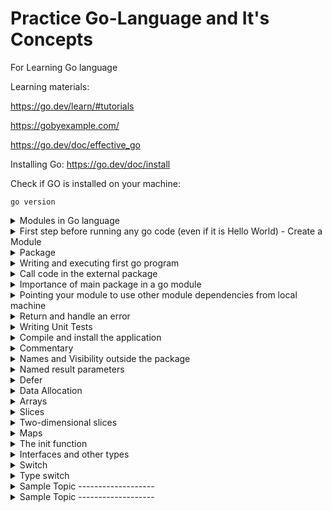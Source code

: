 # Practice Go-Language and It's Concepts
For Learning Go language

Learning materials:

https://go.dev/learn/#tutorials

https://gobyexample.com/

https://go.dev/doc/effective_go


Installing Go:
https://go.dev/doc/install

Check if GO is installed on your machine:
```
go version
```
<details>
<summary>Modules in Go language</summary>
Go code is grouped into packages, and packages are grouped into modules. Your module specifies dependencies needed to run your code, including the Go version and the set of other modules it requires.
In a module, you collect one or more related packages for a discrete and useful set of functions. For example, you might create a module with packages that have functions for doing financial analysis so that others writing financial applications can use your work. For more about developing modules, see [Developing and publishing modules.](https://go.dev/doc/modules/developing)https://go.dev/doc/modules/developing)
</details>



<details>
<summary>First step before running any go code (even if it is Hello World) - Create a Module</summary>
1. Target code must belong to a module.
  To create a module you need to run the mod init command
  
  example:
    
  ```
  go mod init module_path
  ```
  _**module_path:**_

  If you publish a module, this must be a path from which your module can be downloaded by Go tools. That would be your code's repository.

  * The go mod init command creates a go.mod file to track your code's dependencies.
</details>

<details>
<summary>Package</summary>
A package is a way to group functions, and it's made up of all the files in the same directory. for example: fmt is a package, which contains functions for formatting text, including printing to the console. This package is one of the standard library packages you got when you installed Go.

Example:

```
package main // declaration of a package

import "fmt" // Importing an external package

func main() {
    fmt.Println("Hello, World!")
}
```
</details>

<details>
<summary>Writing and executing first go program</summary>
Create a file hello.go file and paste below example code into hello.go file.

Example:

```
package main // declaration of a package

import "fmt" // Importing an external package

func main() {
    fmt.Println("Hello, World!")
}
```

In this code, you:

- _Declare a main package (a package is a way to group functions, and it's made up of all the files in the same directory)._
- _Import the popular fmt package, which contains functions for formatting text, including printing to the console. This package is one of the standard library packages you got when you installed Go._
- _Implement a main function to print a message to the console. A main function executes by default when you run the main package._
- 

**Run your code and see the greeting message:**
```
go run .
```
or
```
go run hello.go
```

**Output:**
```
Hello, World!
```
</details>

<details>

<summary>Call code in the external package</summary>
To create a package, we just need to declare the package name as the first statement of the file:

```
package main // declaration of a package
```
To call a method from another package in Go, you need to follow a few steps:

1. **Import the Package**: First, you need to import the package containing the method you want to call. You do this by including an import statement at the top of your Go source file.

2. **Use the Method**: Once the package is imported, you can access the method by prefixing it with the package name.

Here's a simple example to illustrate these steps:

Suppose you have a package named `utils` with a method called `PrintMessage()` defined in a file named `utils.go`:

```go
// utils.go
package utils

import "fmt"

func PrintMessage(message string) {
    fmt.Println(message)
}
```

Now, in another file, let's say `main.go`, you want to call the `PrintMessage()` method from the `utils` package:

```go
// main.go
package main

import "your-package-path/utils" // import the package

func main() {
    // Call the method from the utils package
    utils.PrintMessage("Hello, World!")
}
```

Make sure to replace `"your-package-path/utils"` with the correct import path to your `utils` package.

By importing the `utils` package and prefixing the method with the package name (`utils.PrintMessage()`), you can call the `PrintMessage()` method from the `utils` package in your `main` function.
</details>


<details>
  <summary>Importance of main package in a go module</summary>
  
  - In Go, the main package holds the entry point to your application. When you build a Go program, you compile it into an executable binary. This binary must contain a package called "main" with a special function called "main()". This function serves as the entry point of your program, meaning it's the first function executed when you run your compiled program.
  
  - The main package is crucial because it defines where the execution of your program begins. Without it, the Go compiler wouldn't know where to start executing your code. It's the backbone of any executable Go program.
  
  - Additionally, when you're working with Go modules, the main package often serves as a reference point for module dependencies. Other packages within your module might depend on functionality provided by the main package, or they might be dependencies of the main package itself. This hierarchical structure helps organize and manage the dependencies of your Go project.
</details>


<details>
  <summary>Pointing your module to use other module dependencies from local machine</summary>
  
  - For production use, you’d publish the example.com/greetings module from its repository (with a module path that reflected its published location), where Go tools could find it to download it. For now, because you haven't published the module yet, you need to adapt the example.com/hello module so it can find the example.com/greetings code on your local file system.
  - To do that, use the go mod edit command to edit the example.com/hello module to redirect Go tools from its module path (where the module isn't) to the local directory (where it is).

  Example:
      
        ```
        
        <home>/
         |-- greetings/
         |-- hello/
        
        ```
  
  Consider above two as modules you have.
    
      ```
  
        go mod edit -replace example.com/greetings=../greetings
        
    ```
  
  * We are saying that instead of downloding the greetings module from any repository, pick it from greetings directory which is parallel to hello directory (we are editing the go.mod of hello module)
  * The command specifies that example.com/greetings should be replaced with ../greetings for the purpose of locating the dependency. After you run the command, the go.mod file in the hello directory should include a replace directive as below:
    ```
    module example.com/hello

    go 1.16
    
    replace example.com/greetings => ../greetings
    ```

- From the command prompt in the hello directory, run the go mod tidy command to synchronize the example.com/hello module's dependencies, adding those required by the code, but not yet tracked in the module.
    ```
    go mod tidy
    ```

  * After the command completes, the example.com/hello module's go.mod file should look like this:
    ```
    module example.com/hello

    go 1.16
    
    replace example.com/greetings => ../greetings
    
    require example.com/greetings v0.0.0-00010101000000-000000000000

     ```
    * The command found the local code in the greetings directory, then added a require directive to specify that example.com/hello requires example.com/greetings. You created this dependency when you imported the greetings package in hello.go.
    * The number following the module path is a pseudo-version number -- a generated number used in place of a semantic version number (which the module doesn't have yet).

- To **reference a published module**, a go.mod file would typically omit the replace directive and use a require directive with a tagged version number at the end.
    ```
    require example.com/greetings v1.1.0
    ```
    
</details>

<details>
  <summary>Return and handle an error</summary>
Sample Code for returnin gerror:
  
  ```
    package greetings
    
    import (
        "errors"
        "fmt"
    )
    
    // Hello returns a greeting for the named person.
    func Hello(name string) (string, error) {
        // If no name was given, return an error with a message.
        if name == "" {
            return "", errors.New("empty name")
        }
    
        // If a name was received, return a value that embeds the name
        // in a greeting message.
        message := fmt.Sprintf("Hi, %v. Welcome!", name)
        return message, nil
    }
  ```

- Change the function so that it returns two values: a string and an error. Your caller will check the second value to see if an error occurred. (Any Go function can return multiple values.)
- Import the Go standard library errors package so you can use its errors.New function.
- Add an if statement to check for an invalid request (an empty string where the name should be) and return an error if the request is invalid. The errors.New function returns an error with your message inside.
- Add nil (meaning no error) as a second value in the successful return. That way, the caller can see that the function succeeded.

Sample code for handling Error:

```
  package main
  
  import (
      "fmt"
      "log"
  
      "example.com/greetings"
  )
  
  func main() {
      // Set properties of the predefined Logger, including
      // the log entry prefix and a flag to disable printing
      // the time, source file, and line number.
      log.SetPrefix("greetings: ")
      log.SetFlags(0)
  
      // Request a greeting message.
      message, err := greetings.Hello("")
      // If an error was returned, print it to the console and
      // exit the program.
      if err != nil {
          log.Fatal(err)
      }
  
      // If no error was returned, print the returned message
      // to the console.
      fmt.Println(message)
  }
```

- Configure the log package to print the command name ("greetings: ") at the start of its log messages, without a time stamp or source file information.
- Assign both of the Hello return values, including the error, to variables.
- Change the Hello argument from Gladys’s name to an empty string, so you can try out your error-handling code.
- Look for a non-nil error value. There's no sense continuing in this case.
- Use the functions in the standard library's log package to output error information. If you get an error, you use the log package's Fatal function to print the error and stop the program.
  
</details>

<details>
  <summary>Writing Unit Tests</summary>
  Go's built-in support for unit testing makes it easier to test as you go. Specifically, using naming conventions, Go's testing package, and the go test command, you can quickly write and execute tests.
  
  - Ending a file's name with **_test.go** tells the go test command that this file contains test functions. Better to create the test file parallel to the file for which you are writing unit tests.
    Example: In the greetings directory, create a file called **greetings_test.go**. (with respect to the modules created in examples given earlier)
  - Sample Unit Test:

    ```
      package greetings

      import (
          "testing"
          "regexp"
      )
      
      // TestHelloName calls greetings.Hello with a name, checking
      // for a valid return value.
      func TestHelloName(t *testing.T) {
          name := "Gladys"
          want := regexp.MustCompile(`\b`+name+`\b`)
          msg, err := Hello("Gladys")
          if !want.MatchString(msg) || err != nil {
              t.Fatalf(`Hello("Gladys") = %q, %v, want match for %#q, nil`, msg, err, want)
          }
      }
      
      // TestHelloEmpty calls greetings.Hello with an empty string,
      // checking for an error.
      func TestHelloEmpty(t *testing.T) {
          msg, err := Hello("")
          if msg != "" || err == nil {
              t.Fatalf(`Hello("") = %q, %v, want "", error`, msg, err)
          }
      }
    ```

      - Implement **test functions in the same package as the code** you're testing.
      - Create two test functions to test the greetings.Hello function. Test function names have the form _Test_**Name**, where **_Name_** says something about the specific test.
      - Test functions take a pointer to the testing package's **testing.T** _type_ as a **parameter**. You use this _parameter's _methods for reporting and logging from your test.
      - Implement two tests:
        - TestHelloName calls the Hello function, passing a name value with which the function should be able to return a valid response message. If the call returns an error or an unexpected response message (one that doesn't include the name you passed in), you use the t parameter's Fatalf method to print a message to the console and end execution.
        - TestHelloEmpty calls the Hello function with an empty string. This test is designed to confirm that your error handling works. If the call returns a non-empty string or no error, you use the t parameter's Fatalf method to print a message to the console and end execution.
       
    - At the command line in the greetings directory, run the ```go test``` command to execute the test. The go test command **executes test functions (whose names begin with Test) in test files (whose names end with _test.go)**. You can add the -v flag to get verbose output that lists all of the tests and their results.

      ```
      go test -v
      ```
  
</details>

<details>
  <summary>Compile and install the application</summary>
  
  - While the go run command is a useful shortcut for compiling and running a program when you're making frequent changes, it doesn't generate a binary executable.
  - Two additional commands for building code:
    - The **go build** command compiles the packages, along with their dependencies, but it doesn't install the results.
    - The **go install** command compiles and installs the packages.
  - From the command line in the hello directory, run the ```go build``` command **to compile the code into an executable**
  - From the command line in the hello directory, run the new hello executable to confirm that the code works.
    - On Linux or Mac: ```./hello```
    - On Windows: ```hello.exe```
  - You've compiled the application into an executable so you can run it. But to run it currently, your prompt needs either to be in the executable's directory, or to specify the executable's path. **How to install the application so that it can be run from anywhere**
  - Discover the Go install path, where the go command will install the current package. You can discover the install path by running the go list command, as in the following example:

    ```
    $ go list -f '{{.Target}}'
    ```
      - For example, the command's output might say /home/gopher/bin/hello, meaning that binaries are installed to /home/gopher/bin. You'll need this install directory in the next step.
  - Add the Go install directory to your system's shell path.
    - On Linux or Mac: ```export PATH=$PATH:/path/to/your/install/directory```
    - On Windows: ```set PATH=%PATH%;C:\path\to\your\install\directory```
  - As an alternative, if you already have a directory like $HOME/bin in your shell path and you'd like to install your Go programs there, you can change the install target by setting the GOBIN variable using the go env command:
    ```
    #Mac or Linux
    go env -w GOBIN=/path/to/your/bin
    ```

    or

    ```
    # Windows
    go env -w GOBIN=C:\path\to\your\bin
    ```

  - Once you've updated the shell path, run the go install command to compile and install the package.
    ```
    go install
    ```

- Run your application by simply typing its name. To make this interesting, open a new command prompt and run the hello executable name in some other directory.
  ```
  $ hello
  map[Darrin:Hail, Darrin! Well met! Gladys:Great to see you, Gladys! Samantha:Hail, Samantha! Well met!]
  ```
</details>

<details>
  <summary>Commentary</summary>

  - Go provides C-style /* */ block comments and C++-style // line comments.
  - Comments that appear before top-level declarations, with no intervening newlines, are considered to document the declaration itself. These “doc comments” are the primary documentation for a given Go package or command
  
</details>

<details>
  <summary>Names and Visibility outside the package</summary>

  - Names are as important in Go as in any other language. They even have semantic effect: the visibility of a name outside a package is determined by whether its first character is upper case. It's therefore worth spending a little time talking about naming conventions in Go programs.
  
</details>

<details>
  <summary>Named result parameters</summary>

  - The return or result "parameters" of a Go function can be given names and used as regular variables, just like the incoming parameters. When named, they are initialized to the zero values for their types when the function begins; if the function executes a return statement with no arguments, the current values of the result parameters are used as the returned values.

  - The names are not mandatory but they can make code shorter and clearer: they're documentation. If we name the results of nextInt it becomes obvious which returned int is which.
  ```
  func nextInt(b []byte, pos int) (value, nextPos int) {}
  ```
  
  Because named results are initialized and tied to an unadorned return, they can simplify as well as clarify. Here's a version of io.ReadFull that uses them well:

  ```
  func ReadFull(r Reader, buf []byte) (n int, err error) {
      for len(buf) > 0 && err == nil {
          var nr int
          nr, err = r.Read(buf)
          n += nr
          buf = buf[nr:]
      }
      return
  }
  ```
</details>

<details>
  <summary>Defer</summary>

 - Go's defer statement schedules a function call (the deferred function) to be run immediately before the function executing the defer returns. It's an unusual but effective way to deal with situations such as resources that must be released regardless of which path a function takes to return. The canonical examples are unlocking a mutex or closing a file.
 - Two Advantages:
   - you will **never forget** to perform the action which you have have deferred.Example closing the file
   - function call which has been deferred **sits close** to the code where it was decided that it has to be peformed. Example defer ```file.close()``` this bit of code will sit near to ```file.open()```
 - The arguments to the deferred function (which include the receiver if the function is a method) are **evaluated when the defer executes**, not when the call executes. Besides avoiding worries about variables changing values as the function executes, this means that a **single deferred call site can defer multiple function executions**.
 - Deferred functions are **executed in LIFO order**
  
</details>

<details>
  <summary>Data Allocation</summary>

  Go has two allocation primitives, the built-in functions new and make. They do different things and apply to different types,
  - Data Allocatoin with **new**
    - It does **not initialize the memory**
    - It only zeros it i.e. new(T) allocates zeroed storage for a new item of type T and returns its address , a value of type *T. In Go terminology, it **returns a pointer to a newly allocated zero value of type T**.
    - zero value of each type can be used without further initialization.
    - For example, the documentation for bytes.Buffer states that "the zero value for Buffer is an empty buffer ready to use."
    - unlike in C, it's perfectly OK to return the address of a local variable; the storage associated with the variable survives after the function returns.
    - **composite literls?**
  - Allocation with **make**
    - The built-in function make(T, args) serves a purpose different from new(T). It **creates slices, maps, and channels only**, and it **returns an initialized (not zeroed) value of type T (not *T)**.
    - The reason for the distinction is that these three types represent, under the covers, references to data structures that must be initialized before use. **A slice, for example, is a three-item descriptor containing a pointer to the data (inside an array), the length, and the capacity, and until those items are initialized, the slice is nil**.
    - For slices, maps, and channels, make initializes the internal data structure and prepares the value for use.
    - Remember that make applies only to maps, slices and channels and does not return a pointer. To obtain an explicit pointer allocate with new or take the address of a variable explicitly.

</details>


<details>
  <summary>Arrays</summary>

  - Arrays are useful when planning the detailed layout of memory and sometimes can help avoid allocation, but primarily they are a building block for slices, the subject of the next section. To lay the foundation for that topic, here are a few words about arrays.

  - There are major differences between the ways arrays work in Go and C. In Go,
    - Arrays are values. Assigning one array to another copies all the elements.
    - In particular, if you pass an array to a function, it will receive a copy of the array, not a pointer to it.
    - The size of an array is part of its type. The types [10]int and [20]int are distinct.
     
</details>

<details>
  <summary>Slices</summary>
  
  - Slices wrap arrays to give a more general, powerful, and convenient interface to sequences of data. Except for items with explicit dimension such as transformation matrices, most array programming in Go is done with slices rather than simple arrays.
  - Slices **hold references to an underlying array**, and if you assign one slice to another, both refer to the same array.
  - If a function takes a slice argument, **changes it makes to the elements of the slice will be visible to the caller**, _analogous to passing a pointer to the underlying array_.
  - A Read function can therefore accept a slice argument rather than a pointer and a count; **the length within the slice sets an upper limit of how much data to read**.
  - Here is the signature of the Read method of the File type in package os:
    ```
    func (f *File) Read(buf []byte) (n int, err error)
    ```
    The method returns the number of bytes read and an error value, if any. To read into the first 32 bytes of a larger buffer buf, slice (here used as a verb) the buffer.
    ```
    n, err := f.Read(buf[0:32])
    ```
  - The length of a slice may be changed as long as it still fits within the limits of the underlying array; just assign it to a slice of itself.
  - The capacity of a slice, accessible by the built-in function cap, reports the maximum length the slice may assume.

    Example:
    ```
    make([]int, 10, 100) // it creates slice of type int, size 10 and capacity 100
    make([]int, 10) // it creates slice of type int and size 10. capacity can be omitted.
    ```
  
</details>

<details>
  <summary>Two-dimensional slices</summary>

  - Go's arrays and slices are one-dimensional. To create the equivalent of a 2D array or slice, it is necessary to define an array-of-arrays or slice-of-slices, like this:
    ```
    type Transform [3][3]float64  // A 3x3 array, really an array of arrays.
    type LinesOfText [][]byte     // A slice of byte slices.
    ```
  - 
  
</details>

<details>
  <summary>Maps</summary>

  - Data structure that associate values of one type (the key) with values of another type (the element or value).
  - The **key** can be of **any type for which the equality operator is defined**, such as integers, floating point and complex numbers, strings, pointers, interfaces (as long as the dynamic type supports equality), structs and arrays.
  - **Slices cannot be used as map keys**, because equality is not defined on them.
  - Like slices, maps _hold references to an underlying data structure_. If you pass a map to a function that **changes** the contents of the map, the changes will be **visible in the caller**.

    ```
    # Example 1:
    
    var timeZone = map[string]int{
        "UTC":  0*60*60,
        "EST": -5*60*60,
        "CST": -6*60*60,
        "MST": -7*60*60,
        "PST": -8*60*60,
    }

    offset := timeZone["EST"]


    # Example 2:
    
    attended := map[string]bool{
        "Ann": true,
        "Joe": true,
        ...
    }

    if attended[person] { // will be false if person is not in the map
        fmt.Println(person, "was at the meeting")
    }
    ```
  - An attempt to fetch a map value with a key that is not present in the map will return the zero value for the type of the entries in the map.
  - To distinguish a missing entry from a zero value. Is there an entry for "UTC" or is that 0 because it's not in the map at all?
    ```
    var seconds int
    var ok bool
    seconds, ok = timeZone[tz]
    
    func offset(tz string) int {
        if seconds, ok := timeZone[tz]; ok {
            return seconds
        }
        log.Println("unknown time zone:", tz)
        return 0
    }
    
    
    # Only to check the presence of a key
    _, present := timeZone[tz]

    ```

  - To delete a map entry, use the delete built-in function, whose arguments are the map and the key to be deleted. It's safe to do this even if the key is already absent from the map.
    ```
    delete(timeZone, "PDT")  // Now on Standard Time
    ```
  
</details>

<details>
  <summary>The init function</summary>

  - Finally, each source file can define its own niladic init function to set up whatever state is required. (Actually each file can have multiple init functions.) And finally means finally: init is called after all the variable declarations in the package have evaluated their initializers, and those are evaluated only after all the imported packages have been initialized.
  - Besides initializations that cannot be expressed as declarations, a common use of init functions is to verify or repair correctness of the program state before real execution begins.

    ```
    func init() {
        if user == "" {
            log.Fatal("$USER not set")
        }
        if home == "" {
            home = "/home/" + user
        }
        if gopath == "" {
            gopath = home + "/go"
        }
        // gopath may be overridden by --gopath flag on command line.
        flag.StringVar(&gopath, "gopath", gopath, "override default GOPATH")
    }

    ```
  
</details>


<details>
  <summary>Interfaces and other types</summary>

  - Interfaces in Go provide a way to specify the behavior of an object: **if something can do this, then it can be used here**.
  - In Go, a type **implements an interface by providing definitions for the methods listed in the interface**.
  - There is **no explicit declaration or keyword to say a type implements an interface**. If a type has methods with the same names and signatures as those in an interface, it implicitly implements that interface.
    - Define Interface:
      ```
      package main
      
      import "fmt"
      
      // Logger is an interface that requires a Log method
      type Logger interface {
          Log(message string)
      }
      ```

    - Implementing the Interface
      ```
      // ConsoleLogger logs messages to the console
      type ConsoleLogger struct{}
      
      // Implement the Log method for ConsoleLogger
      func (cl ConsoleLogger) Log(message string) {
          fmt.Println("Console Log:", message)
      }
      ```
    - Using the Interface
      ```
      // Process simulates a process that logs messages
      func Process(logger Logger) {
          logger.Log("Process started")
          // Simulate some work
          logger.Log("Process completed")
      }
      
      func main() {
          consoleLogger := ConsoleLogger{}
          
          fmt.Println("Using ConsoleLogger:")
          Process(consoleLogger)
      }
      ```
  - **NOTE**: Functions that accept an interface type can operate on any value of any type that implements that interface, enabling polymorphism.
  
</details>


<details>
  <summary>Switch</summary>

  - Go's switch is more general than C's. The expressions need not be constants or even integers, the cases are evaluated top to bottom until a match is found, and if the switch has no expression it switches on true. It's therefore possible—and idiomatic—to write an if-else-if-else chain as a switch.
    ```
    func unhex(c byte) byte {
        switch {
        case '0' <= c && c <= '9':
            return c - '0'
        case 'a' <= c && c <= 'f':
            return c - 'a' + 10
        case 'A' <= c && c <= 'F':
            return c - 'A' + 10
        }
        return 0
    }
    ```
  - There is no automatic fall through, but cases can be presented in comma-separated lists.
    ```
    func shouldEscape(c byte) bool {
        switch c {
        case ' ', '?', '&', '=', '#', '+', '%':
            return true
        }
        return false
    }
    ```
  - **No need to add "break"**
  - If the switch is in loop and you add break, it will come out of the loop // **Please experiment and then update this comment**
  - Once a case match, it executes the case block and come out of the switch
  - **Continue** keyword - Learn about how it can be used an what are the impacts
  - Understand the below paragraph better and write in simple language with example:
    - Although they are not nearly as common in Go as some other C-like languages, break statements can be used to terminate a switch early. Sometimes, though, it's necessary to break out of a surrounding loop, not the switch, and in Go that can be accomplished by putting a label on the loop and "breaking" to that label. This example shows both uses.
    
</details>

<details>
  <summary>Type switch</summary>
  
</details>




<details>
  <summary>Sample Topic  -------------------</summary>
  
</details>
<details>
  <summary>Sample Topic  -------------------</summary>
  
</details>
